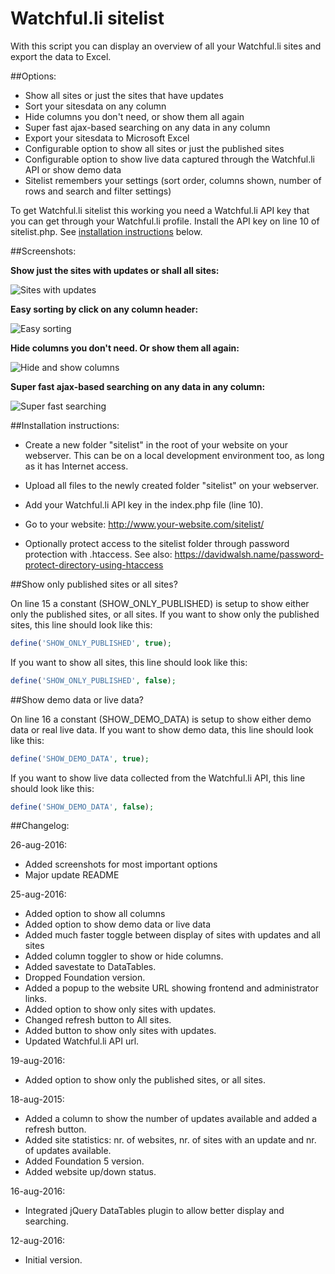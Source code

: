 Watchful.li sitelist
====================

With this script you can display an overview of all your Watchful.li sites and export the data to Excel.

##Options:

* Show all sites or just the sites that have updates
* Sort your sitesdata on any column
* Hide columns you don't need, or show them all again
* Super fast ajax-based searching on any data in any column
* Export your sitesdata to Microsoft Excel
* Configurable option to show all sites or just the published sites
* Configurable option to show live data captured through the Watchful.li API or show demo data
* Sitelist remembers your settings (sort order, columns shown, number of rows and search and filter settings)

To get Watchful.li sitelist this working you need a Watchful.li API key that you can get through your Watchful.li profile.
Install the API key on line 10 of sitelist.php. See [installation instructions](#installation-instructions) below.

##Screenshots:

**Show just the sites with updates or shall all sites:**

![Sites with updates](https://github.com/renekreijveld/Watchful.li-sitelist/raw/master/screenshots/show-updates.gif "Sites with updates")

**Easy sorting by click on any column header:**

![Easy sorting](https://github.com/renekreijveld/Watchful.li-sitelist/raw/master/screenshots/sort-any-column.gif "Easy sorting")

**Hide columns you don't need. Or show them all again:**

![Hide and show columns](https://github.com/renekreijveld/Watchful.li-sitelist/raw/master/screenshots/hide-and-show-columns.gif "Hide and show columns")

**Super fast ajax-based searching on any data in any column:**

![Super fast searching](https://github.com/renekreijveld/Watchful.li-sitelist/raw/master/screenshots/super-fast-searching.gif "super-fast-searching.gif")

##Installation instructions:

* Create a new folder "sitelist" in the root of your website on your webserver.  This can be on a local development environment too, as long as it has Internet access.

* Upload all files to the newly created folder "sitelist" on your webserver.

* Add your Watchful.li API key in the index.php file (line 10).

* Go to your website: http://www.your-website.com/sitelist/

* Optionally protect access to the sitelist folder through password protection with .htaccess. See also: https://davidwalsh.name/password-protect-directory-using-htaccess

##Show only published sites or all sites?

On line 15 a constant (SHOW_ONLY_PUBLISHED) is setup to show either only the published sites, or all sites.
If you want to show only the published sites, this line should look like this:

```php
define('SHOW_ONLY_PUBLISHED', true);
```

If you want to show all sites, this line should look like this:

```php
define('SHOW_ONLY_PUBLISHED', false);
```

##Show demo data or live data?

On line 16 a constant (SHOW_DEMO_DATA) is setup to show either demo data or real live data.
If you want to show demo data, this line should look like this:

```php
define('SHOW_DEMO_DATA', true);
```

If you want to show live data collected from the Watchful.li API, this line should look like this:

```php
define('SHOW_DEMO_DATA', false);
```

##Changelog:

26-aug-2016:
* Added screenshots for most important options
* Major update README

25-aug-2016:
* Added option to show all columns
* Added option to show demo data or live data
* Added much faster toggle between display of sites with updates and all sites
* Added column toggler to show or hide columns.
* Added savestate to DataTables.
* Dropped Foundation version.
* Added a popup to the website URL showing frontend and administrator links.
* Added option to show only sites with updates.
* Changed refresh button to All sites.
* Added button to show only sites with updates.
* Updated Watchful.li API url.

19-aug-2016:
* Added option to show only the published sites, or all sites.

18-aug-2015:
* Added a column to show the number of updates available and added a refresh button.
* Added site statistics: nr. of websites, nr. of sites with an update and nr. of updates available.
* Added Foundation 5 version.
* Added website up/down status.

16-aug-2016:
* Integrated jQuery DataTables plugin to allow better display and searching.

12-aug-2016:
* Initial version.
